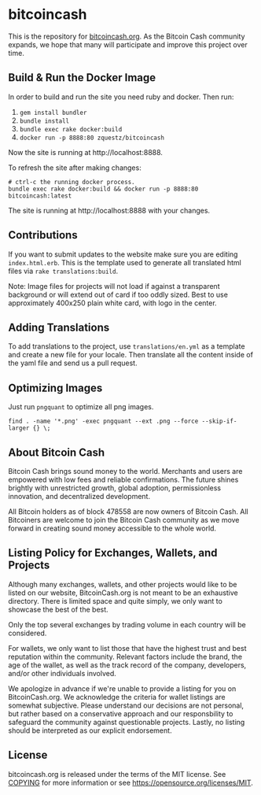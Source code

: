# bitcoincash

This is the repository for [bitcoincash.org](https://bitcoincash.org). As the Bitcoin Cash community expands, we hope that many will participate and improve this project over time.

Build & Run the Docker Image
----------------------------

In order to build and run the site you need ruby and docker. Then run:

1. `gem install bundler`
2. `bundle install`
3. `bundle exec rake docker:build`
4. `docker run -p 8888:80 zquestz/bitcoincash`

Now the site is running at http://localhost:8888.

To refresh the site after making changes:
```
# ctrl-c the running docker process.
bundle exec rake docker:build && docker run -p 8888:80 bitcoincash:latest
```

The site is running at http://localhost:8888 with your changes.

Contributions
-------------

If you want to submit updates to the website make sure you are editing `index.html.erb`. This is the template used to generate all translated html files via `rake translations:build`.

Note: Image files for projects will not load if against a transparent background or will extend out of card if too oddly sized.  Best to use approximately 400x250 plain white card, with logo in the center.

Adding Translations
-------------------

To add translations to the project, use `translations/en.yml` as a template and create a new file for your locale. Then translate all the content inside of the yaml file and send us a pull request.

Optimizing Images
-----------------

Just run `pngquant` to optimize all png images.
```
find . -name '*.png' -exec pngquant --ext .png --force --skip-if-larger {} \;
```

About Bitcoin Cash
------------------

Bitcoin Cash brings sound money to the world.  Merchants and users are empowered with low fees and reliable confirmations. The future shines brightly with unrestricted growth, global adoption, permissionless innovation, and decentralized development.
 
All Bitcoin holders as of block 478558 are now owners of Bitcoin Cash. All Bitcoiners are welcome to join the Bitcoin Cash community as we move forward in creating sound money accessible to the whole world.

Listing Policy for Exchanges, Wallets, and Projects
---------------------------------------------------

Although many exchanges, wallets, and other projects would like to be listed on our website, BitcoinCash.org is not meant
to be an exhaustive directory.  There is limited space and quite simply, we only want to showcase the best of the best.

Only the top several exchanges by trading volume in each country will be considered.  

For wallets, we only want to list those that have the highest trust and best reputation within the community.  Relevant factors include the brand, the age of the wallet, as well as the track record of the company, developers, and/or other individuals involved.

We apologize in advance if we're unable to provide a listing for you on BitcoinCash.org.  We acknowledge the criteria for wallet listings are somewhat subjective. Please understand our decisions are not personal, but rather based on a conservative approach and our responsbility to safeguard the community against questionable projects.  Lastly, no listing should be interpreted as our explicit endorsement.

License
-------

bitcoincash.org is released under the terms of the MIT license. See [COPYING](COPYING) for more
information or see https://opensource.org/licenses/MIT.
